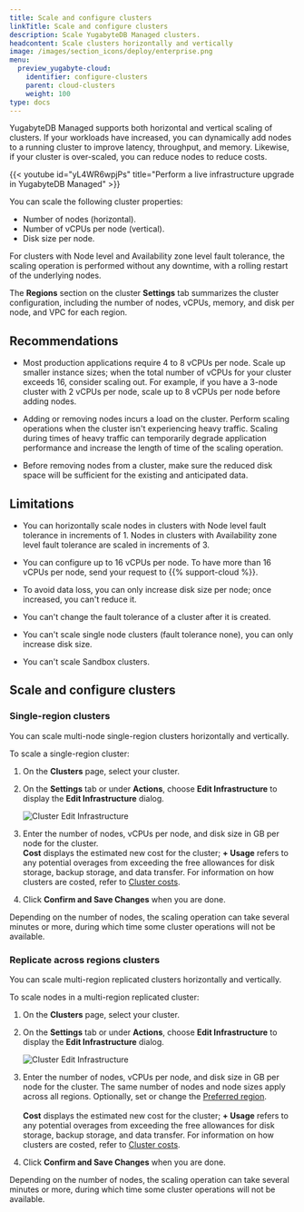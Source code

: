 ```yaml
---
title: Scale and configure clusters
linkTitle: Scale and configure clusters
description: Scale YugabyteDB Managed clusters.
headcontent: Scale clusters horizontally and vertically
image: /images/section_icons/deploy/enterprise.png
menu:
  preview_yugabyte-cloud:
    identifier: configure-clusters
    parent: cloud-clusters
    weight: 100
type: docs
---
```


YugabyteDB Managed supports both horizontal and vertical scaling of clusters. If your workloads have increased, you can dynamically add nodes to a running cluster to improve latency, throughput, and memory. Likewise, if your cluster is over-scaled, you can reduce nodes to reduce costs.

{{< youtube id="yL4WR6wpjPs" title="Perform a live infrastructure upgrade in YugabyteDB Managed" >}}

You can scale the following cluster properties:

- Number of nodes (horizontal).
- Number of vCPUs per node (vertical).
- Disk size per node.

For clusters with Node level and Availability zone level fault tolerance, the scaling operation is performed without any downtime, with a rolling restart of the underlying nodes.

The **Regions** section on the cluster **Settings** tab summarizes the cluster configuration, including the number of nodes, vCPUs, memory, and disk per node, and VPC for each region.

## Recommendations

- Most production applications require 4 to 8 vCPUs per node. Scale up smaller instance sizes; when the total number of vCPUs for your cluster exceeds 16, consider scaling out. For example, if you have a 3-node cluster with 2 vCPUs per node, scale up to 8 vCPUs per node before adding nodes.

- Adding or removing nodes incurs a load on the cluster. Perform scaling operations when the cluster isn't experiencing heavy traffic. Scaling during times of heavy traffic can temporarily degrade application performance and increase the length of time of the scaling operation.

- Before removing nodes from a cluster, make sure the reduced disk space will be sufficient for the existing and anticipated data.

## Limitations

- You can horizontally scale nodes in clusters with Node level fault tolerance in increments of 1. Nodes in clusters with Availability zone level fault tolerance are scaled in increments of 3.

- You can configure up to 16 vCPUs per node. To have more than 16 vCPUs per node, send your request to {{% support-cloud %}}.

- To avoid data loss, you can only increase disk size per node; once increased, you can't reduce it.

- You can't change the fault tolerance of a cluster after it is created.

- You can't scale single node clusters (fault tolerance none), you can only increase disk size.

- You can't scale Sandbox clusters.

## Scale and configure clusters

### Single-region clusters

You can scale multi-node single-region clusters horizontally and vertically.

To scale a single-region cluster:

1. On the **Clusters** page, select your cluster.
1. On the **Settings** tab or under **Actions**, choose **Edit Infrastructure** to display the **Edit Infrastructure** dialog.

    ![Cluster Edit Infrastructure](/images/yb-cloud/cloud-clusters-settings-edit.png)

1. Enter the number of nodes, vCPUs per node, and disk size in GB per node for the cluster.
    \
    **Cost** displays the estimated new cost for the cluster; **+ Usage** refers to any potential overages from exceeding the free allowances for disk storage, backup storage, and data transfer. For information on how clusters are costed, refer to [Cluster costs](../../cloud-admin/cloud-billing-costs/).

1. Click **Confirm and Save Changes** when you are done.

Depending on the number of nodes, the scaling operation can take several minutes or more, during which time some cluster operations will not be available.

### Replicate across regions clusters

You can scale multi-region replicated clusters horizontally and vertically. <!--In addition, you can migrate nodes to different regions; migrated nodes can be deployed to different VPCs.-->

To scale nodes in a multi-region replicated cluster:

1. On the **Clusters** page, select your cluster.
1. On the **Settings** tab or under **Actions**, choose **Edit Infrastructure** to display the **Edit Infrastructure** dialog.

    ![Cluster Edit Infrastructure](/images/yb-cloud/cloud-clusters-settings-edit-sync.png)

    <!--1. To migrate nodes to a different region, select the region. When migrating a node, you can also deploy it in a different VPN.-->

1. Enter the number of nodes, vCPUs per node, and disk size in GB per node for the cluster. The same number of nodes and node sizes apply across all regions. Optionally, set or change the [Preferred region](../../cloud-basics/create-clusters/create-clusters-multisync/#preferred-region).\
    \
    **Cost** displays the estimated new cost for the cluster; **+ Usage** refers to any potential overages from exceeding the free allowances for disk storage, backup storage, and data transfer. For information on how clusters are costed, refer to [Cluster costs](../../cloud-admin/cloud-billing-costs/).

1. Click **Confirm and Save Changes** when you are done.

Depending on the number of nodes, the scaling operation can take several minutes or more, during which time some cluster operations will not be available.

<!--### Partition by region cluster

You can scale geo-partitioned clusters horizontally and vertically. In addition, you can add new regions; these must be deployed in a VPC. New regions have the same fault tolerance as the primary cluster.

To scale a multi-region geo-partioned cluster:

1. On the **Clusters** page, select your cluster.
1. On the **Settings** tab or under **Actions**, choose **Edit Infrastructure** to display the **Edit Infrastructure** dialog.

    ![Cluster Edit Infrastructure](/images/yb-cloud/cloud-clusters-settings-edit-geo.png)

1. To add a region, click **Add Region**, choose the region, select the VPC where you want to deploy the cluster, and enter the number of nodes. The new region has the same fault tolerance as the primary cluster.

1. To scale the cluster, enter the number of nodes, vCPUs per node, and disk size in GB per node. The same number of nodes and node sizes apply across all regions.
    \
    **Cost** displays the estimated new cost for the cluster; **+ Usage** refers to any potential overages from exceeding the free allowances for disk storage, backup storage, and data transfer. For information on how clusters are costed, refer to [Cluster costs](../../cloud-admin/cloud-billing-costs/).

1. Click **Confirm and Save Changes** when you are done.

Depending on the number of nodes, the scaling operation can take several minutes or more, during which time some cluster operations will not be available.-->
